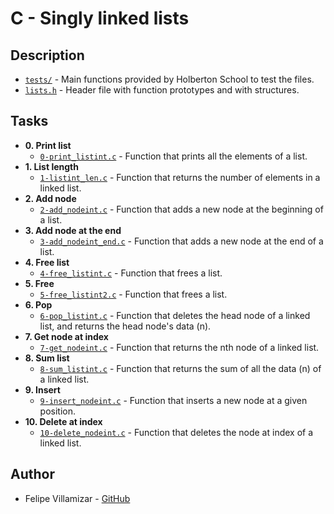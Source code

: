 # C - Singly linked lists

## Description

* [`tests/`](./tests) - Main functions provided by Holberton School to test the files.
* [`lists.h`](./lists.h) - Header file with function prototypes and with structures.

## Tasks

* **0. Print list**
  * [`0-print_listint.c`](./0-print_listint.c) - Function that prints all the elements of a list.
* **1. List length**
  * [`1-listint_len.c`](./1-listint_len.c) - Function that returns the number of elements in a linked list.
* **2. Add node**
  * [`2-add_nodeint.c`](./2-add_nodeint.c) - Function that adds a new node at the beginning of a list.
* **3. Add node at the end**
  * [`3-add_nodeint_end.c`](./3-add_nodeint_end.c) - Function that adds a new node at the end of a list.
* **4. Free list**
  * [`4-free_listint.c`](./4-free_listint.c) - Function that frees a list.
* **5. Free**
  * [`5-free_listint2.c`](./5-free_listint2.c) - Function that frees a list.
* **6. Pop**
  * [`6-pop_listint.c`](./6-pop_listint.c) - Function that deletes the head node of a linked list, and returns the head node's data (n).
* **7. Get node at index**
  * [`7-get_nodeint.c`](./7-get_nodeint.c) - Function that returns the nth node of a linked list.
* **8. Sum list**
  * [`8-sum_listint.c`](./8-sum_listint.c) - Function that returns the sum of all the data (n) of a linked list.
* **9. Insert**
  * [`9-insert_nodeint.c`](./9-insert_nodeint.c) - Function that inserts a new node at a given position.
* **10. Delete at index**
  * [`10-delete_nodeint.c`](./10-delete_nodeint.c) - Function that deletes the node at index of a linked list.

## Author
* Felipe Villamizar - [GitHub](https://github.com/felipevcc)
